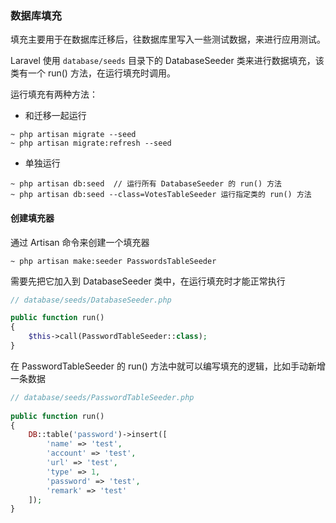 ### 数据库填充

填充主要用于在数据库迁移后，往数据库里写入一些测试数据，来进行应用测试。

Laravel 使用 `database/seeds` 目录下的 DatabaseSeeder 类来进行数据填充，该类有一个 run() 方法，在运行填充时调用。

运行填充有两种方法：

- 和迁移一起运行 

```
~ php artisan migrate --seed
~ php artisan migrate:refresh --seed
```

- 单独运行

```
~ php artisan db:seed  // 运行所有 DatabaseSeeder 的 run() 方法
~ php artisan db:seed --class=VotesTableSeeder 运行指定类的 run() 方法
```

#### 创建填充器

通过 Artisan 命令来创建一个填充器

```
~ php artisan make:seeder PasswordsTableSeeder
```

需要先把它加入到 DatabaseSeeder 类中，在运行填充时才能正常执行

```php
// database/seeds/DatabaseSeeder.php

public function run()
{
    $this->call(PasswordTableSeeder::class);
}
```
 
在 PasswordTableSeeder 的 run() 方法中就可以编写填充的逻辑，比如手动新增一条数据
 
```php
// database/seeds/PasswordTableSeeder.php
 
public function run()
{
    DB::table('password')->insert([
        'name' => 'test',
        'account' => 'test',
        'url' => 'test',
        'type' => 1,
        'password' => 'test',
        'remark' => 'test'
    ]);
}
```

